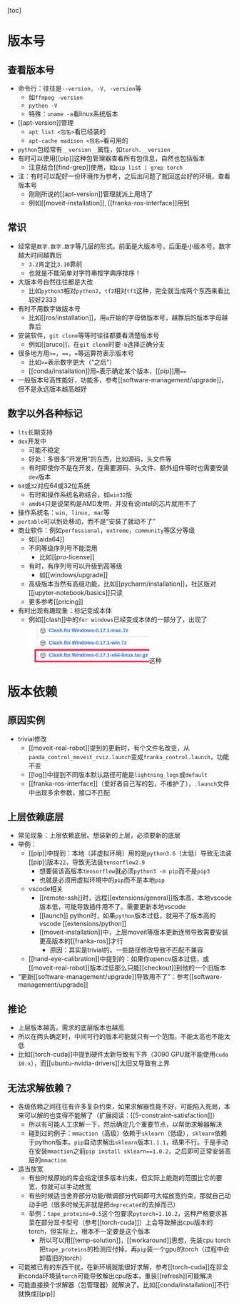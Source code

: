 [toc]
# 版本号
## 查看版本号
- 命令行：往往是`--version, -V, -version`等
  - 如`ffmpeg -version`
  - `python -V`
  - 特殊：`uname -a`看linux系统版本
- [[apt-version]]管理
  - `apt list <包名>`看已经装的
  - `apt-cache madison <包名>`看可用的
- `python`包经常有`__version__`属性，如`torch.__version__`
- 有时可以使用[[pip]]这种包管理器查看所有包信息，自然也包括版本
  - 注意结合[[find-grep]]使用，如`pip list | grep torch`
- 注：有时可以配好一份环境作为参考，之后出问题了就回这台好的环境，查看版本号
  - 刚刚所说的[[apt-version]]管理就派上用场了
  - 例如[[moveit-installation]], [[franka-ros-interface]]用到
## 常识
- 经常是`数字.数字.数字`等几层的形式。前面是大版本号，后面是小版本号。数字越大时间越靠后
  - `3.2`肯定比`3.10`靠前
  - 也就是不能简单对字符串按字典序排序！
- 大版本号自然往往都是大改
  - 比如`python3`相对`python2`，`tf2`相对`tf1`这种，完全就当成两个东西来看比较好2333
- 有时不用数字做版本号
  - 比如[[ros/installation]]，用`a`开始的字母做版本号，越靠后的版本字母越靠后
- 安装软件，`git clone`等等时往往都要看清楚版本号
  - 例如[[aruco]]，在`git clone`时要`-b`选择正确分支
- 很多地方用`>=`，`==`，`=`等运算符表示版本号
  - 比如`>=`表示数字更大（“之后”）
  - [[conda/installation]]用`=`表示确定某个版本，[[pip]]用`==`
- 一般版本号高性能好，功能多，参考[[software-management/upgrade]]，但不是永远版本越高越好
## 数字以外各种标记
- `lts`长期支持
- `dev`开发中
  - 可能不稳定
  - 好处：多很多“开发用”的东西，比如源码，头文件等
  - 有时即使你不是在开发，在需要源码、头文件、额外组件等时也需要安装`dev`版本
- `64`或`32`对应64或32位系统
  - 有时和操作系统名称结合，如`win32`版
  - `amd64`只是说架构是AMD发明，并没有说intel的芯片就用不了
- 操作系统名：`win, linux, mac`等
- `portable`可以到处移动，而不是“安装了就动不了”
- 商业软件：例如`perfessional`，`extreme`，`community`等区分等级
  - 如[[aida64]]
  - 不同等级序列号不能混用
    - 比如[[pro-license]]
  - 有时，有序列号可以升级到高等级
    - 如[[windows/upgrade]]
  - 高级版本当然有高级功能，比如[[pycharm/installation]]，社区版对[[jupyter-notebook/basics]]只读
  - 更多参考[[pricing]]
- 有时出现有趣现象：标记变成本体
  - 例如[[clash]]中的`for windows`已经变成本体的一部分了，出现了![](../toolbox/linux/clash-for-windows-linux.png)这种
# 版本依赖
## 原因实例
- trivial修改
  - [[moveit-real-robot]]提到的更新时，有个文件名改变，从`panda_control_moveit_rviz.launch`变成`franka_control.launch`，功能不变
  - [[log]]中提到不同版本默认路径可能是`lightning_logs`或`default`
  - [[franka-ros-interface]]（爱好者自己写的包，不维护了），`.launch`文件中出现多余参数，接口不匹配
## 上层依赖底层
- 常见现象：上层依赖底层。想装新的上层，必须要新的底层
- 举例：
  - [[pip]]中提到：本地（非虚拟环境）用的是`python3.6`（太低）导致无法装[[pip]]版本`22`，导致无法装`tensorflow2.9`
    - 想要装该高版本`tensorflow`就必须`python3 -m pip`而不是`pip3`
    - 也就是必须用虚拟环境中的`pip`而不是本地`pip`
  - vscode相关
    - [[remote-ssh]]时，远程[[extensions/general]]版本高，本地vscode版本低，可能导致插件用不了。需要更新本地vscode
    - [[launch]] python时，如果`python`版本过低，就用不了版本高的vscode [[extensions/python]]
    - [[moveit-installation]]中，上层moveit等版本更新连带导致需要安装更高版本的[[franka-ros]]才行
      - 原因：其实是trivial的。一些路径修改导致不匹配不兼容
  - [[hand-eye-calibration]]中提到的：如果你opencv版本过低，或[[moveit-real-robot]]版本过低那么只能[[checkout]]到他的一个旧版本
- “更新[[software-management/upgrade]]导致用不了”：参考[[software-management/upgrade]]
## 推论
- 上层版本越高，需求的底层版本也越高
- 所以在两头确定时，中间可行的版本可能就只有一个范围。不能太高也不能太低
- 比如[[torch-cuda]]中提到硬件太新导致有下界（3090 GPU就不能使用`cuda 10.x`），而[[ubuntu-nvidia-drivers]]太旧又导致有上界
## 无法求解依赖？
- 各级依赖之间往往有许多复杂约束，如果求解器性能不好，可能陷入死局，本来可以解的也变得不能解了（扩展阅读：[[5-constraint-satisfaction]]）
  - 所以有可能人工求解一下，然后确定几个重要节点，以帮助求解器解决
  - 碰到过的例子：`mmaction`（高级）依赖于`sklearn`（低级），`sklearn`依赖于python版本。`pip`自动求解出`sklearn`版本`1.1.1`，结果不行。于是手动在安装`mmaction`之前`pip install sklearn==1.0.2`，之后即可正常安装高层的`mmaction`
- 适当放宽
  - 有些时候原始的库会指定很多版本约束，但实际上能跑的范围比它的要宽，你就可以手动放宽
  - 有些时候适当舍弃部分功能/微调部分代码即可大幅放宽约束，那就自己动动手吧（很多时候无非就是把`deprecated`的去掉而已）
  - 举例：`tape_proteins=0.5`这个包要求`pytorch=1.10.2`，这种严格要求甚至在部分显卡型号（参考[[torch-cuda]]）上会导致解出cpu版本的torch，但实际上，根本不一定要是这个版本
    - 所以可以用[[temp-solution]]，[[workaround]]思想，先装cpu torch把`tape_proteins`的检测应付掉，再`pip`装一个gpu的torch（过程中会卸载旧的torch）
- 可能被已有的东西干扰，在新环境就能很好求解，参考[[torch-cuda]]在非全新conda环境装`torch`可能导致解出cpu版本，重装[[refresh]]可能解决
- 可能直接换个求解器（包管理器）就解决了。比如[[conda/installation]]不行就换成[[pip]]